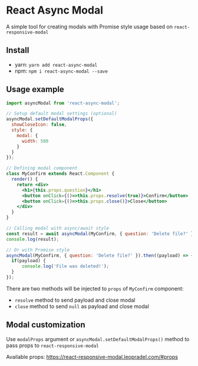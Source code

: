 # React Async Modal
A simple tool for creating modals with Promise style usage based on `react-responsive-modal`

Install
-----------
* yarn: `yarn add react-async-modal`
* npm: `npm i react-async-modal --save`

Usage example
-------------
```jsx
import asyncModal from 'react-async-modal';

// Setup default modal settings (optional)
asyncModal.setDefaultModalProps({
  showCloseIcon: false,
  style: {
    modal: {
      width: 500
    }
  }
});

// Defining modal component
class MyConfirm extends React.Component {
  render() {
    return <div>
      <h1>{this.props.question}</h1>
      <button onClick={()=>this.props.resolve(true)}>Confirm</button>
      <button onClick={()=>this.props.close()}>Close</button>
    </div>  
  }
}

// Calling modal with async/await style
const result = await asyncModal(MyConfirm, { question: 'Delete file?' });
console.log(result);

// Or with Promise style
asyncModal(MyConfirm, { question: 'Delete file?' }).then((payload) => {
  if(payload) {
      console.log('File was deleted!');
  }
});
```
There are two methods will be injected to `props` of `MyConfirm` component:
* `resolve` method to send payload and close modal
* `close` method to send `null` as payload and close modal 

Modal customization
-------------------
Use `modalProps` argument or `asyncModal.setDefaultModalProps()` method to pass props to `react-responsive-modal`

Available props: https://react-responsive-modal.leopradel.com/#props
